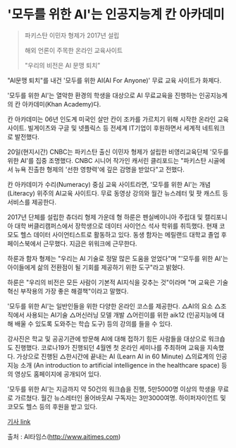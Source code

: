 # '모두를 위한 AI'는 인공지능계 칸 아카데미

> 파키스탄 이민자 형제가 2017년 설립
>
> 해외 언론이 주목한 온라인 교육사이트
>
> "우리의 비전은 AI 문맹 퇴치”

"AI문맹 퇴치"를 내건 '모두를 위한 AI(AI For Anyone)' 무료 교육 사이트가 화제다.

'모두를 위한 AI'는 열악한 환경의 학생을 대상으로 AI 무료교육을 진행하는 인공지능계의 칸 아카데미(Khan Academy)다.

칸 아카데미는 06년 인도계 미국인 살만 칸이 조카를 가르치기 위해 시작한 온라인 교육 사이트. 
빌게이츠와 구글 및 넷플릭스 등 전세계 IT기업이 후원하면서 세계적 네트워크로 발전했다.

20일(현지시간) CNBC는 파키스탄 출신 이민자 형제가 설립한 비영리교육단체 '모두를 위한 AI'를 집중 조명했다. 
CNBC 시니어 작가인 캐서린 클리포드는 "파키스탄 시골에서 뉴욕 진출한 형제의 '선한 영향력'에 깊은 감명을 받았다"고 전했다.

칸 아카데미가 수리(Numeracy) 중심 교육 사이트라면, '모두를 위한 AI'는 개념(Literacy) 위주의 AI교육 사이트다. 
무료 동영상 강의와 월간 뉴스레터 및 팟 캐스트 등 서비스를 제공한다.

2017년 단체를 설립한 츄더리 형제 가운데 형 하룬은 펜실베이니아 주립대 및 캘리포니아 대학 버클리캠퍼스에서 장학생으로 데이터 사이언스 석사 학위를 취득했다. 
현재 코모도 헬스 데이터 사이언티스트로 활동하고 있다. 
동생 함자는 메릴랜드 대학교 졸업 후 페이스북에서 근무했다. 
지금은 위워크에 근무한다.

하룬과 함자 형제는 "우리는 AI 기술로 정말 많은 도움을 얻었다"며 "'모두를 위한 AI'는 아이들에게 삶의 전환점이 될 기회를 제공하기 위한 도구"라고 밝혔다. 

하룬은 "우리의 비전은 모든 사람이 기본적 AI지식을 갖추는 것"이라며 "며 교육은 기술 혁신 부작용의 가장 좋은 해결책"이라고 말했다.

'모두를 위한 AI'는 일반인들을 위한 다양한 온라인 코스를 제공한다. 
△AI의 요소 △조직에서 사용되는 AI기술 
△머신러닝 모델 개발 
△어린이를 위한 aik12 (인공지능에 대해 배울 수 있도록 도와주는 학습 도구) 
등의 강의를 들을 수 있다. 

강사진은 학교 및 공공기관에 방문해 AI에 대해 접하기 힘든 사람들을 대상으로 워크숍도 진행했다. 
코로나19가 진행되던 4월엔 첫 온라인 세미나를 주최하며 교육을 지속했다. 
가상으로 진행된 △한시간에 끝내는 AI (Learn AI in 60 Minute) △의료계의 인공지능 소개 (An introduction to artificial intelligence in the healthcare space) 등의 영상도 홈페이지에 공개되어 있다. 

'모두를 위한 AI'는 지금까지 약 50건의 워크숍을 진행, 5만5000명 이상의 학생을 무료로 가르쳤다. 
월간 뉴스레터인 올어바웃AI 구독자는 3만3000여명. 
하이퍼자이언트 및 코모도 헬스 등의 후원을 받고 있다.

[기사 link](http://www.aitimes.com/news/articleView.html?idxno=130828)

출처 : AI타임스(http://www.aitimes.com)
